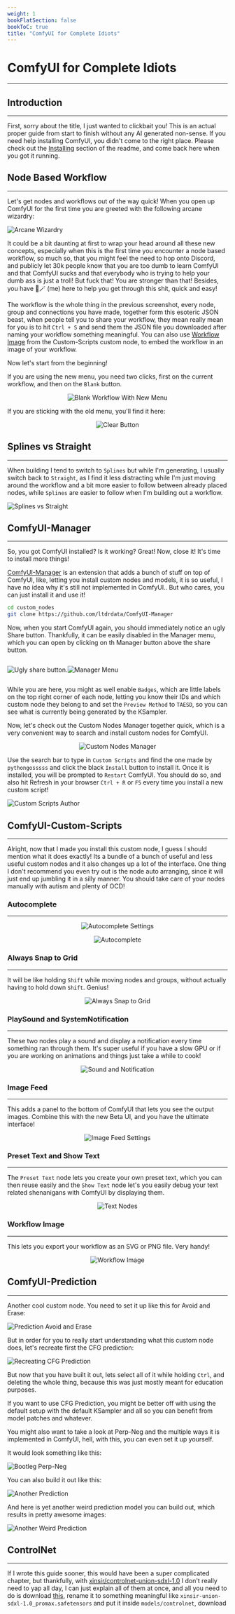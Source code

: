```yaml
---
weight: 1
bookFlatSection: false
bookToC: true
title: "ComfyUI for Complete Idiots"
---
```


<!--markdownlint-disable MD025 MD033 MD038 -->

# ComfyUI for Complete Idiots

---

## Introduction

---

First, sorry about the title, I just wanted to clickbait you! This is an actual proper guide from start to finish without any AI generated non-sense.
If you need help installing ComfyUI, you didn't come to the right place. Please check out the [Installing](https://github.com/comfyanonymous/ComfyUI?tab=readme-ov-file#installing) section of the readme, and come back here when you got it running.

## Node Based Workflow

---

Let's get nodes and workflows out of the way quick! When you open up ComfyUI for the first time you are greeted with the following arcane wizardry:

![Arcane Wizardry](/images/comfyui/arcane_wizardry.png)

It could be a bit daunting at first to wrap your head around all these new concepts, especially when this is the first time you encounter a node based workflow, so much so, that you might feel the need to hop onto Discord, and publicly let 30k people know that you are too dumb to learn ComfyUI and that ComfyUI sucks and that everybody who is trying to help your dumb ass is just a troll! But fuck that! You are stronger than that! Besides, you have 🐺🪄 (me) here to help you get through this shit, quick and easy!

The workflow is the whole thing in the previous screenshot, every node, group and connections you have made, together form this esoteric JSON beast, when people tell you to share your workflow, they mean really mean for you is to hit `Ctrl + S` and send them the JSON file you downloaded after naming your workflow something meaningful. You can also use [Workflow Image](/docs/yiff_toolkit/comfyui/#workflow-image) from the Custom-Scripts custom node, to embed the workflow in an image of your workflow.

Now let's start from the beginning!

If you are using the new menu, you need two clicks, first on the current workflow, and then on the `Blank` button.

<div style="text-align: center;">

![Blank Workflow With New Menu](/images/comfyui/blank_workflow_with_new_menu.png)

</div>

If you are sticking with the old menu, you'll find it here:

<div style="text-align: center;">

![Clear Button](/images/comfyui/clear_button.png)

</div>

## Splines vs Straight

---

When building I tend to switch to `Splines` but while I'm generating, I usually switch back to `Straight`, as I find it less distracting while I'm just moving around the workflow and a bit more easier to follow between already placed nodes, while `Splines` are easier to follow when I'm building out a workflow.

![Splines vs Straight](/images/comfyui/splines_vs_straight.png)

## ComfyUI-Manager

---

So, you got ComfyUI installed? Is it working? Great! Now, close it! It's time to install more things!

[ComfyUI-Manager](https://github.com/ltdrdata/ComfyUI-Manager) is an extension that adds a bunch of stuff on top of ComfyUI, like, letting you install custom nodes and models, it is so useful, I have no idea why it's still not implemented in ComfyUI.. But who cares, you can just install it and use it!

```bash
cd custom_nodes
git clone https://github.com/ltdrdata/ComfyUI-Manager
```

Now, when you start ComfyUI again, you should immediately notice an ugly Share button. Thankfully, it can be easily disabled in the Manager menu, which you can open by clicking on th Manager button above the share button.

<div style="display: flex;">

![Ugly share button.](/images/comfyui/ugly_share_button.png)

![Manager Menu](/images/comfyui/manager_menu_share.png)

</div>

While you are here, you might as well enable `Badges`, which are little labels on the top right corner of each node, letting you know their IDs and which custom node they belong to and set the `Preview Method` to `TAESD`, so you can see what is currently being generated by the KSampler.

Now, let's check out the Custom Nodes Manager together quick, which is a very convenient way to search and install custom nodes for ComfyUI.

<div style="text-align: center;">

![Custom Nodes Manager](/images/comfyui/custom_nodes_manager.png)

</div>

Use the search bar to type in `Custom Scripts` and find the one made by `pythongosssss` and click the black `Install` button to install it. Once it is installed, you will be prompted to `Restart` ComfyUI. You should do so, and also hit Refresh in your browser `Ctrl + R` or `F5` every time you install a new custom script!

![Custom Scripts Author](/images/comfyui/custom_scripts_author.png)

## ComfyUI-Custom-Scripts

---

Alright, now that I made you install this custom node, I guess I should mention what it does exactly! Its a bundle of a bunch of useful and less useful custom nodes and it also changes up a lot of the interface. One thing I don't recommend you even try out is the node auto arranging, since it will just end up jumbling it in a silly manner. You should take care of your nodes manually with autism and plenty of OCD!

### Autocomplete

---

<!-- ⚠️ TODO: Words -->

<div style="text-align: center;">

![Autocomplete Settings](/images/comfyui/autocomplete_settings.png)

</div>
<div style="text-align: center;">

![Autocomplete](/images/comfyui/autocomplete.png)

</div>

### Always Snap to Grid

---

It will be like holding `Shift` while moving nodes and groups, without actually having to hold down `Shift`. Genius!

<div style="text-align: center;">

![Always Snap to Grid](/images/comfyui/always_snap_to_grid.png)

</div>

### PlaySound and SystemNotification

---

These two nodes play a sound and display a notification every time something ran through them. It's super useful if you have a slow GPU or if you are working on animations and things just take a while to cook!

<div style="text-align: center;">

![Sound and Notification](/images/comfyui/sound_and_notification.png)

</div>

### Image Feed

---

This adds a panel to the bottom of ComfyUI that lets you see the output images. Combine this with the new Beta UI, and you have the ultimate interface!

<div style="text-align: center;">

![Image Feed Settings](/images/comfyui/imagefeed_settings.png)

</div>

### Preset Text and Show Text

---

The `Preset Text` node lets you create your own preset text, which you can then reuse easily and the `Show Text` node let's you easily debug your text related shenanigans with ComfyUI by displaying them.

<div style="text-align: center;">

![Text Nodes](/images/comfyui/text_nodes.png)

</div>

### Workflow Image

---

This lets you export your workflow as an SVG or PNG file. Very handy!

<div style="text-align: center;">

![Workflow Image](/images/comfyui/workflow_image.png)

</div>

## ComfyUI-Prediction

---

Another cool custom node. You need to set it up like this for Avoid and Erase:

<!--
I'll be honest, I have to sit down one day and go through it one more time. This is just too much for my 🐺🧠!
-->

![Prediction Avoid and Erase](/images/comfyui/prediction_avoid_and_erase.png)

But in order for you to really start understanding what this custom node does, let's recreate first the CFG prediction:

![Recreating CFG Prediction](/images/comfyui/recreating_cfg_prediction.png)

But now that you have built it out, lets select all of it while holding `Ctrl`, and deleting the whole thing, because this was just mostly meant for education purposes.

If you want to use CFG Prediction, you might be better off with using the default setup with the default KSampler and all so you can benefit from model patches and whatever.

You might also want to take a look at Perp-Neg and the multiple ways it is implemented in ComfyUI, hell, with this, you can even set it up yourself.

It would look something like this:

![Bootleg Perp-Neg](/images/comfyui/bootleg_perp-neg.png)

<!--
You can even do this evil thing:

![Evil Thing](/images/comfyui/evil_thing.png)

I'm not sure if its a good idea, I can think of at least one reason why this is a good idea, but I'm just a 🐺!
-->

You can also build it out like this:

![Another Prediction](/images/comfyui/another_prediction.png)

And here is yet another weird prediction model you can build out, which results in pretty awesome images:

![Another Weird Prediction](/images/comfyui/another_weird_prediction.png)

## ControlNet

---

If I wrote this guide sooner, this would have been a super complicated chapter, but thankfully, with [xinsir/controlnet-union-sdxl-1.0](https://huggingface.co/xinsir/controlnet-union-sdxl-1.0) I don't really need to yap all day, I can just explain all of them at once, and all you need to do is download [this](https://huggingface.co/xinsir/controlnet-union-sdxl-1.0/resolve/main/diffusion_pytorch_model_promax.safetensors), rename it to something meaningful like `xinsir-union-sdxl-1.0_promax.safetensors` and put it inside `models/controlnet`, download

